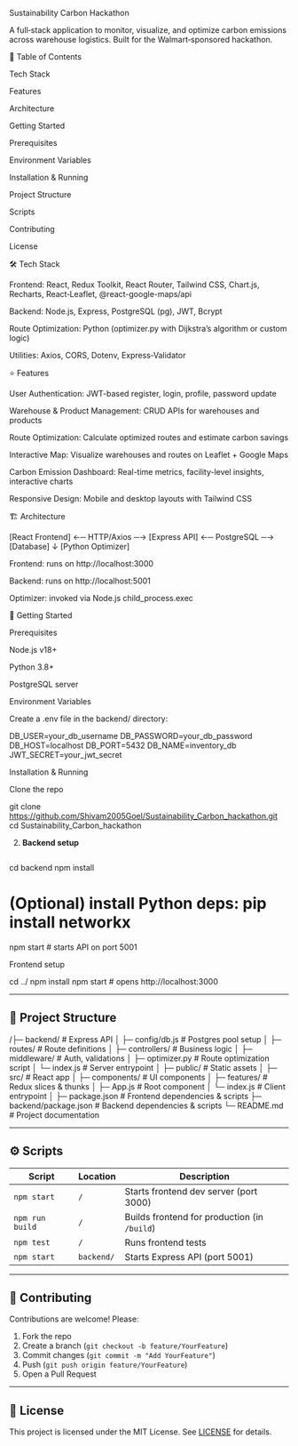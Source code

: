 Sustainability Carbon Hackathon

A full‑stack application to monitor, visualize, and optimize carbon emissions across warehouse logistics. Built for the Walmart‑sponsored hackathon.

🚀 Table of Contents

Tech Stack

Features

Architecture

Getting Started

Prerequisites

Environment Variables

Installation & Running

Project Structure

Scripts

Contributing

License

🛠 Tech Stack

Frontend: React, Redux Toolkit, React Router, Tailwind CSS, Chart.js, Recharts, React‑Leaflet, @react-google-maps/api

Backend: Node.js, Express, PostgreSQL (pg), JWT, Bcrypt

Route Optimization: Python (optimizer.py with Dijkstra’s algorithm or custom logic)

Utilities: Axios, CORS, Dotenv, Express‑Validator

⭐ Features

User Authentication: JWT-based register, login, profile, password update

Warehouse & Product Management: CRUD APIs for warehouses and products

Route Optimization: Calculate optimized routes and estimate carbon savings

Interactive Map: Visualize warehouses and routes on Leaflet + Google Maps

Carbon Emission Dashboard: Real-time metrics, facility-level insights, interactive charts

Responsive Design: Mobile and desktop layouts with Tailwind CSS

🏗 Architecture

[React Frontend] ←─ HTTP/Axios ─→ [Express API] ←─ PostgreSQL ─→ [Database]
                             ↓
                      [Python Optimizer]

Frontend: runs on http://localhost:3000

Backend: runs on http://localhost:5001

Optimizer: invoked via Node.js child_process.exec

🏁 Getting Started

Prerequisites

Node.js v18+

Python 3.8+

PostgreSQL server

Environment Variables

Create a .env file in the backend/ directory:

DB_USER=your_db_username
DB_PASSWORD=your_db_password
DB_HOST=localhost
DB_PORT=5432
DB_NAME=inventory_db
JWT_SECRET=your_jwt_secret

Installation & Running

Clone the repo



git clone https://github.com/Shivam2005Goel/Sustainability_Carbon_hackathon.git
cd Sustainability_Carbon_hackathon


2. **Backend setup**
   ```bash
cd backend
npm install
# (Optional) install Python deps: pip install networkx
npm start  # starts API on port 5001

Frontend setup



cd ../
npm install
npm start  # opens http://localhost:3000


---

## 📂 Project Structure


/├─ backend/                # Express API
│   ├─ config/db.js        # Postgres pool setup
│   ├─ routes/             # Route definitions
│   ├─ controllers/        # Business logic
│   ├─ middleware/         # Auth, validations
│   ├─ optimizer.py        # Route optimization script
│   └─ index.js            # Server entrypoint
│
├─ public/                 # Static assets
│
├─ src/                    # React app
│   ├─ components/         # UI components
│   ├─ features/           # Redux slices & thunks
│   ├─ App.js              # Root component
│   └─ index.js            # Client entrypoint
│
├─ package.json            # Frontend dependencies & scripts
├─ backend/package.json     # Backend dependencies & scripts
└─ README.md               # Project documentation


---

## ⚙️ Scripts

| Script           | Location  | Description                                    |
| ---------------- | --------- | ---------------------------------------------- |
| `npm start`      | `/`       | Starts frontend dev server (port 3000)         |
| `npm run build`  | `/`       | Builds frontend for production (in `/build`)   |
| `npm test`       | `/`       | Runs frontend tests                            |
| `npm start`      | `backend/`| Starts Express API (port 5001)                 |

---

## 🤝 Contributing

Contributions are welcome! Please:

1. Fork the repo
2. Create a branch (`git checkout -b feature/YourFeature`)
3. Commit changes (`git commit -m "Add YourFeature"`)
4. Push (`git push origin feature/YourFeature`)
5. Open a Pull Request

---

## 📜 License

This project is licensed under the MIT License. See [LICENSE](LICENSE) for details.
